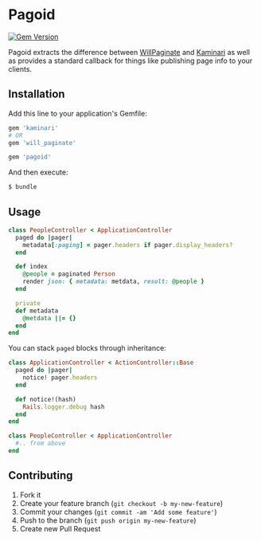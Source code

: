 # Pagoid

[![Gem Version](https://badge.fury.io/rb/pagoid.png)](http://badge.fury.io/rb/pagoid)

Pagoid extracts the difference between [WillPaginate](https://github.com/mislav/will_paginate) and
[Kaminari](https://github.com/amatsuda/kaminari) as well as provides a standard callback
for things like publishing page info to your clients.

## Installation

Add this line to your application's Gemfile:

```ruby
gem 'kaminari'
# OR
gem 'will_paginate'

gem 'pagoid'
```

And then execute:

```bash
$ bundle
```

## Usage

```ruby
class PeopleController < ApplicationController
  paged do |pager|
    metadata[:paging] = pager.headers if pager.display_headers?
  end

  def index
    @people = paginated Person
    render json: { metadata: metdata, result: @people }
  end

  private
  def metadata
    @metdata ||= {}
  end
end
```

You can stack `paged` blocks through inheritance:

```ruby
class ApplicationController < ActionController::Base
  paged do |pager|
    notice! pager.headers
  end

  def notice!(hash)
    Rails.logger.debug hash
  end
end

class PeopleController < ApplicationController
  #.. from above
end
```

## Contributing

1. Fork it
2. Create your feature branch (`git checkout -b my-new-feature`)
3. Commit your changes (`git commit -am 'Add some feature'`)
4. Push to the branch (`git push origin my-new-feature`)
5. Create new Pull Request
